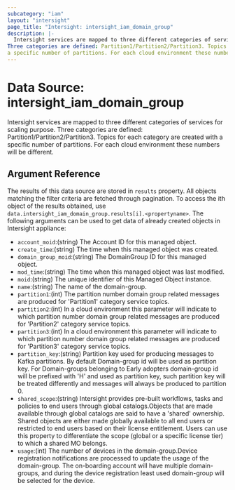 ```yaml
---
subcategory: "iam"
layout: "intersight"
page_title: "Intersight: intersight_iam_domain_group"
description: |-
  Intersight services are mapped to three different categories of services for scaling purpose.
Three categories are defined: Partition1/Partition2/Partition3. Topics for each category are created with
a specific number of partitions. For each cloud environment these numbers will be different.
---
```


# Data Source: intersight_iam_domain_group
Intersight services are mapped to three different categories of services for scaling purpose.
Three categories are defined: Partition1/Partition2/Partition3. Topics for each category are created with
a specific number of partitions. For each cloud environment these numbers will be different.
## Argument Reference
The results of this data source are stored in `results` property.
All objects matching the filter criteria are fetched through pagination.
To access the ith object of the results obtained, use `data.intersight_iam_domain_group.results[i].<propertyname>`.
The following arguments can be used to get data of already created objects in Intersight appliance:
* `account_moid`:(string) The Account ID for this managed object. 
* `create_time`:(string) The time when this managed object was created. 
* `domain_group_moid`:(string) The DomainGroup ID for this managed object. 
* `mod_time`:(string) The time when this managed object was last modified. 
* `moid`:(string) The unique identifier of this Managed Object instance. 
* `name`:(string) The name of the domain-group. 
* `partition1`:(int) The partition number domain group related messages are produced for 'Partition1' category service topics. 
* `partition2`:(int) In a cloud environment this parameter will indicate to which partition number domain group related messages are produced for 'Partition2' category service topics. 
* `partition3`:(int) In a cloud environment this parameter will indicate to which partition number domain group related messages are produced for 'Partition3' category service topics. 
* `partition_key`:(string) Partition key used for producing messages to Kafka partitions. By default Domain-group id will be used as partition key. For Domain-groups belonging to Early adopters domain-group id will be prefixed with 'H' and used as partition key, such partition key will be treated differently and messages will always be produced to partition 0. 
* `shared_scope`:(string) Intersight provides pre-built workflows, tasks and policies to end users through global catalogs.Objects that are made available through global catalogs are said to have a 'shared' ownership. Shared objects are either made globally available to all end users or restricted to end users based on their license entitlement. Users can use this property to differentiate the scope (global or a specific license tier) to which a shared MO belongs. 
* `usage`:(int) The number of devices in the domain-group.Device registration notifications are processed to update the usage of the domain-group. The on-boarding account will have multiple domain-groups, and during the device registration least used domain-group will be selected for the device. 
 